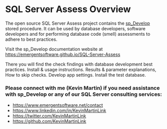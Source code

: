 # SQL Server Assess Overview

The open source SQL Server Assess project contains the [sp_Develop](https://raw.githubusercontent.com/EmergentSoftware/SQL-Server-Assess/master/sp_Develop.sql) stored procedure. It can be used by database developers, software developers and for performing database code (smell) assessments to adhere to best practices.

Visit the sp_Develop documentation website at https://emergentsoftware.github.io/SQL-Server-Assess

There you will find the check findings with database development best practices. Install & usage instructions. Results & parameter explanations, How to skip checks. Develop app settings. Install the test database.

### Please connect with me (Kevin Martin) if you need assistance with sp_Develop or any of our SQL Server consulting services:

- https://www.emergentsoftware.net/contact
- https://www.linkedin.com/in/KevinMartinLink
- https://twitter.com/KevinMartinLink
- https://github.com/KevinMartinLink
